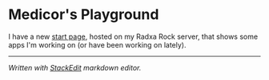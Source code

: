 # Medicor's Playground

I have a new [start page](http://medicor.se), hosted on my Radxa Rock server, that shows some apps I'm working on (or have been working on lately). 

----------
*Written with [StackEdit](https://stackedit.io/) markdown editor.*
<br>
<br>